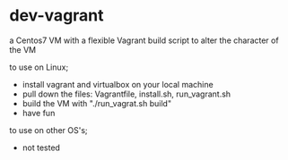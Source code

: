 # dev-vagrant
a Centos7 VM with a flexible Vagrant build script to alter the character of the VM


to use on Linux;
- install vagrant and virtualbox on your local machine
- pull down the files: Vagrantfile, install.sh, run_vagrant.sh
- build the VM with "./run_vagrat.sh build"
- have fun

to use on other OS's;
- not tested
